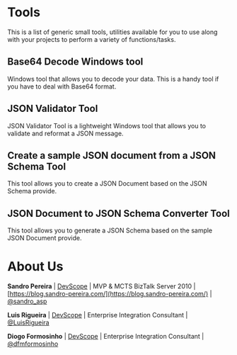 # Tools
This is a list of generic small tools, utilities available for you to use along with your projects to perform a variety of functions/tasks. 

## Base64 Decode Windows tool
Windows tool that allows you to decode your data. This is a handy tool if you have to deal with Base64 format.

## JSON Validator Tool
JSON Validator Tool is a lightweight Windows tool that allows you to validate and reformat a JSON message.

## Create a sample JSON document from a JSON Schema Tool
This tool allows you to create a JSON Document based on the JSON Schema provide.

## JSON Document to JSON Schema Converter Tool
This tool allows you to generate a JSON Schema based on the sample JSON Document provide.


# About Us
**Sandro Pereira** | [DevScope](http://www.devscope.net/) | MVP & MCTS BizTalk Server 2010 | [https://blog.sandro-pereira.com/](https://blog.sandro-pereira.com/) | [@sandro_asp](https://twitter.com/sandro_asp)

**Luis Rigueira** | [DevScope](http://www.devscope.net/) | Enterprise Integration Consultant | [@LuisRigueira](https://twitter.com/LuisRigueira)

**Diogo Formosinho** | [DevScope](http://www.devscope.net/) | Enterprise Integration Consultant | [@dfmformosinho](https://twitter.com/dfmformosinho)